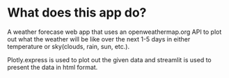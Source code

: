 # What does this app do?
A weather forecase web app that uses an openweathermap.org API to plot out what the weather will be like over the next 1-5 days in either temperature or sky(clouds, rain, sun, etc.).

Plotly.express is used to plot out the given data and streamlit is used to present the data in html format.